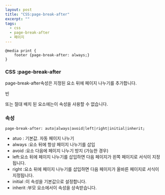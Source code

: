 ```yaml
---
layout: post
title: "CSS:page-break-after"
excerpt: ""
tags: 
  - css
  - page-break-after
  - 페이지
---
```

```
@media print {
    footer {page-break-after: always;}
}
```
### CSS :page-break-after

page-break-after속성은 지정된 요소 뒤에 페이지 나누기를 추가합니다.

빈 <div> 또는 절대 배치 된 요소에는이 속성을 사용할 수 없습니다.

### 속성
`page-break-after: auto|always|avoid|left|right|initial|inherit;`

+ atuo : 기본값. 자동 페이지 나누기
+ always :요소 뒤에 항상 페이지 나누기를 삽입
+ avoid :요소 다음에 페이지 나누기 방지 (가능한 경우)
+ left:요소 뒤에 페이지 나누기를 삽입하면 다음 페이지가 왼쪽 페이지로 서식이 지정됩니다.
+ right :요소 뒤에 페이지 나누기를 삽입하면 다음 페이지가 올바른 페이지로 서식이 지정됩니다.
+ initial :이 속성을 기본값으로 설정합니다.
+ inherit :부모 요소에서이 속성을 상속받습니다.

